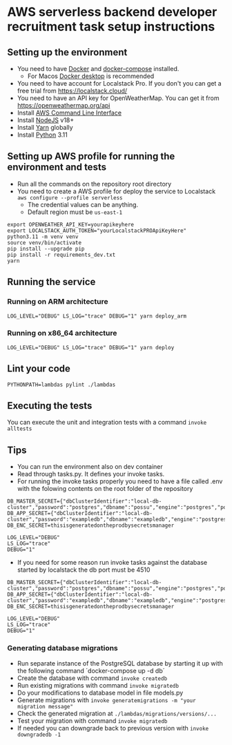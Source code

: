 # AWS serverless backend developer recruitment task setup instructions

## Setting up the environment
- You need to have [Docker](https://www.docker.com/) and [docker-compose](https://docs.docker.com/compose/) installed.
  - For Macos [Docker desktop](https://www.docker.com/products/docker-desktop/) is recommended
- You need to have account for Localstack Pro. If you don't you can get a free trial from https://localstack.cloud/
- You need to have an API key for OpenWeatherMap. You can get it from https://openweathermap.org/api
- Install [AWS Command Line Interface](https://aws.amazon.com/cli/)
- Install [NodeJS](https://nodejs.org/en) v18+
- Install [Yarn](https://yarnpkg.com/) globally
- Install [Python](https://www.python.org/) 3.11

## Setting up AWS profile for running the environment and tests
- Run all the commands on the repository root directory
- You need to create a AWS profile for deploy the service to Localstack  `aws configure --profile serverless`
  - The credential values can be anything.
  - Default region must be `us-east-1`
```
export OPENWEATHER_API_KEY=yourapikeyhere
export LOCALSTACK_AUTH_TOKEN="yourLocalstackPROApiKeyHere"
python3.11 -m venv venv
source venv/bin/activate
pip install --upgrade pip
pip install -r requirements_dev.txt
yarn
```

## Running the service
### Running on ARM architecture
`LOG_LEVEL="DEBUG" LS_LOG="trace" DEBUG="1" yarn deploy_arm`

### Running on x86_64 architecture
`LOG_LEVEL="DEBUG" LS_LOG="trace" DEBUG="1" yarn deploy`

## Lint your code
`PYTHONPATH=lambdas pylint ./lambdas`

## Executing the tests
You can execute the unit and integration tests with a command `invoke alltests`

## Tips
- You can run the environment also on dev container
- Read through tasks.py. It defines your invoke tasks.
- For running the invoke tasks properly you need to have a file called .env with the folowing contents on the root folder of the repository
```
DB_MASTER_SECRET={"dbClusterIdentifier":"local-db-cluster","password":"postgres","dbname":"possu","engine":"postgres","port":5432,"host":"localhost","username":"postgres"}
DB_APP_SECRET={"dbClusterIdentifier":"local-db-cluster","password":"exampledb","dbname":"exampledb","engine":"postgres","port":5432,"host":"localhost","username":"exampledb"}
DB_ENC_SECRET=thisisgeneratedontheprodbysecretsmanager

LOG_LEVEL="DEBUG"
LS_LOG="trace"
DEBUG="1"
```
- If you need for some reason run invoke tasks against the database started by localstack the db port must be 4510
```
DB_MASTER_SECRET={"dbClusterIdentifier":"local-db-cluster","password":"postgres","dbname":"possu","engine":"postgres","port":4510,"host":"localhost","username":"postgres"}
DB_APP_SECRET={"dbClusterIdentifier":"local-db-cluster","password":"exampledb","dbname":"exampledb","engine":"postgres","port":4510,"host":"localhost","username":"exampledb"}
DB_ENC_SECRET=thisisgeneratedontheprodbysecretsmanager

LOG_LEVEL="DEBUG"
LS_LOG="trace"
DEBUG="1"
```

### Generating database migrations
- Run separate instance of the PostgreSQL database by starting it up with the following command ´docker-compose up -d db´
- Create the database with command `invoke createdb`
- Run existing migrations with command `invoke migratedb`
- Do your modifications to database model in file models.py
- Generate migrations with `invoke generatemigrations -m "your migration message"`
- Check the generated migration at `./lambdas/migrations/versions/...`
- Test your migration with command `invoke migratedb`
- If needed you can downgrade back to previous version with `invoke downgradedb -1`
